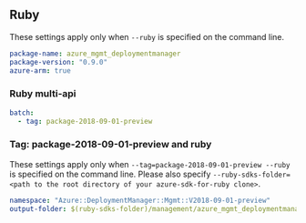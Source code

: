 ## Ruby

These settings apply only when `--ruby` is specified on the command line.

``` yaml
package-name: azure_mgmt_deploymentmanager
package-version: "0.9.0"
azure-arm: true
```

### Ruby multi-api

``` yaml $(ruby) && $(multiapi)
batch:
  - tag: package-2018-09-01-preview
```

### Tag: package-2018-09-01-preview and ruby

These settings apply only when `--tag=package-2018-09-01-preview --ruby` is specified on the command line.
Please also specify `--ruby-sdks-folder=<path to the root directory of your azure-sdk-for-ruby clone>`.

``` yaml $(tag) == 'package-2018-09-01-preview' && $(ruby)
namespace: "Azure::DeploymentManager::Mgmt::V2018-09-01-preview"
output-folder: $(ruby-sdks-folder)/management/azure_mgmt_deploymentmanager/lib
```


